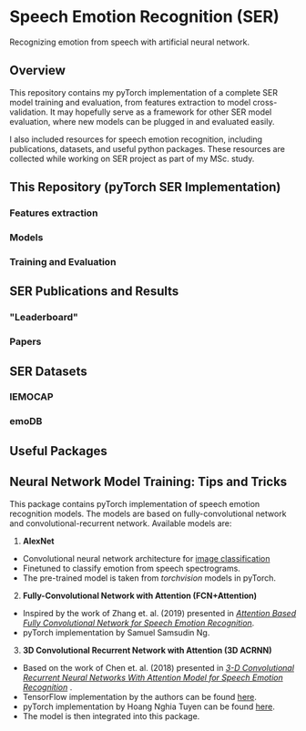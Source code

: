 # Speech Emotion Recognition (SER)

Recognizing emotion from speech with artificial neural network. 

## Overview

This repository contains my pyTorch implementation of a complete SER model training and evaluation, from features extraction to model cross-validation. It may hopefully serve as a framework for other SER model evaluation, where new models can be plugged in and evaluated easily.

I also included resources for speech emotion recognition, including publications, datasets, and useful python packages. These resources are collected while working on SER project as part of my MSc. study. 

## This Repository (pyTorch SER Implementation)

### Features extraction

### Models

### Training and Evaluation


## SER Publications and Results

### "Leaderboard"

### Papers


## SER Datasets

### IEMOCAP

### emoDB


## Useful Packages


## Neural Network Model Training: Tips and Tricks




This package contains pyTorch implementation of speech emotion recognition models. The models are based on fully-convolutional network and convolutional-recurrent network. Available models are:

1. __AlexNet__ 
- Convolutional neural network architecture for [image classification](https://papers.nips.cc/paper/4824-imagenet-classification-with-deep-convolutional-neural-networks.pdf)
- Finetuned to classify emotion from speech spectrograms. 
- The pre-trained model is taken from *torchvision* models in pyTorch.
2. __Fully-Convolutional Network with Attention (FCN+Attention)__
- Inspired by the work of Zhang et. al. (2019) presented in [*Attention Based Fully Convolutional Network for Speech Emotion Recognition*](https://arxiv.org/abs/1806.01506). 
- pyTorch implementation by Samuel Samsudin Ng.
3. __3D Convolutional Recurrent Network with Attention (3D ACRNN)__
- Based on the work of Chen et. al. (2018) presented in [*3-D Convolutional Recurrent Neural Networks With Attention Model for Speech Emotion Recognition*](https://www.researchgate.net/publication/326638635_3-D_Convolutional_Recurrent_Neural_Networks_With_Attention_Model_for_Speech_Emotion_Recognition) . 
- TensorFlow implementation by the authors can be found [here](https://github.com/xuanjihe/speech-emotion-recognition).
- pyTorch implementation by Hoang Nghia Tuyen can be found [here](https://github.com/NTU-SER/speech_utils). 
- The model is then integrated into this package.
